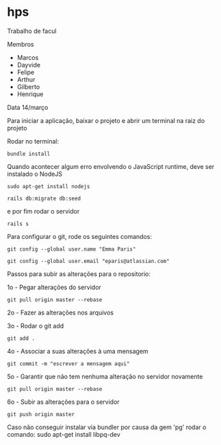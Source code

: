 # hps
Trabalho de facul

Membros
- Marcos
- Dayvide
- Felipe
- Arthur
- Gilberto
- Henrique

Data 14/março

Para iniciar a aplicação, baixar o projeto e abrir um terminal na raiz do projeto

Rodar no terminal:

```
bundle install
```
Quando acontecer algum erro envolvendo o JavaScript runtime, deve ser instalado o NodeJS

```
sudo apt-get install nodejs
```

```
rails db:migrate db:seed
```

e por fim rodar o servidor

```
rails s
```


Para configurar o git, rode os seguintes comandos:

```
git config --global user.name "Emma Paris"
```
```
git config --global user.email "eparis@atlassian.com"
```

Passos para subir as alterações para o repositorio:

1o - Pegar alterações do servidor
```
git pull origin master --rebase
```
2o - Fazer as alterações nos arquivos

3o - Rodar o git add 
```
git add .
```
4o - Associar a suas alterações à uma mensagem
```
git commit -m "escrever a mensagem aqui"
```
5o - Garantir que não tem nenhuma alteração no servidor novamente
```
git pull origin master --rebase
```
6o - Subir as alterações para o servidor
```
git push origin master
```

Caso não conseguir instalar via bundler por causa da gem 'pg'
rodar o comando:
sudo apt-get install libpq-dev


